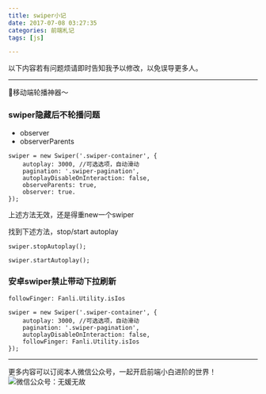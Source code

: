 ```yaml
---
title: swiper小记
date: 2017-07-08 03:27:35
categories: 前端札记
tags: [js]

---
```

以下内容若有问题烦请即时告知我予以修改，以免误导更多人。

---

🦁移动端轮播神器～

<!-- more -->


### swiper隐藏后不轮播问题

- observer
- observerParents

```
swiper = new Swiper('.swiper-container', {
    autoplay: 3000, //可选选项，自动滑动
    pagination: '.swiper-pagination',
    autoplayDisableOnInteraction: false,
    observeParents: true,
    observer: true.
});
```

上述方法无效，还是得重new一个swiper

找到下述方法，stop/start autoplay

```
swiper.stopAutoplay();
```

```
swiper.startAutoplay();
```

### 安卓swiper禁止带动下拉刷新

`followFinger: Fanli.Utility.isIos`

```
swiper = new Swiper('.swiper-container', {
    autoplay: 3000, //可选选项，自动滑动
    pagination: '.swiper-pagination',
    autoplayDisableOnInteraction: false,
    followFinger: Fanli.Utility.isIos
});
```


---
更多内容可以订阅本人微信公众号，一起开启前端小白进阶的世界！
![微信公众号：无媛无故](http://ww1.sinaimg.cn/large/006tNc79gy1g59sd1aky1j325s0m80xf.jpg)